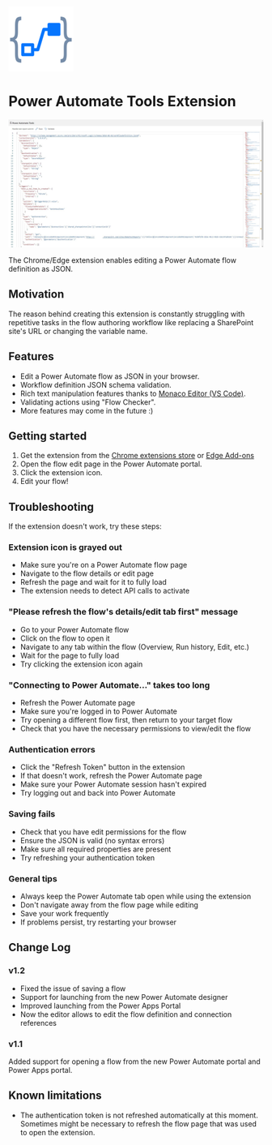 ![Extension Logo](public/icons/pa-tools-128.png)

# Power Automate Tools Extension

![Extension Screen Shot](static/pa-tools-extension.jpg)

The Chrome/Edge extension enables editing a Power Automate flow definition as JSON.

## Motivation

The reason behind creating this extension is constantly struggling with repetitive tasks in the flow authoring workflow like replacing a SharePoint site's URL or changing the variable name.

## Features

- Edit a Power Automate flow as JSON in your browser.
- Workflow definition JSON schema validation.
- Rich text manipulation features thanks to [Monaco Editor (VS Code)](https://microsoft.github.io/monaco-editor/).
- Validating actions using "Flow Checker".
- More features may come in the future :)

## Getting started

1. Get the extension from the [Chrome extensions store](https://chrome.google.com/webstore/detail/power-automate-tools/jccblbmcghkddifenlocnjfmeemjeacc) or [Edge Add-ons](https://microsoftedge.microsoft.com/addons/detail/power-automate-tools/ecdclfoojhebjoknjoooljcakfbfpjoj)
2. Open the flow edit page in the Power Automate portal.
3. Click the extension icon.
4. Edit your flow!

## Troubleshooting

If the extension doesn't work, try these steps:

### Extension icon is grayed out
- Make sure you're on a Power Automate flow page
- Navigate to the flow details or edit page
- Refresh the page and wait for it to fully load
- The extension needs to detect API calls to activate

### "Please refresh the flow's details/edit tab first" message
- Go to your Power Automate flow
- Click on the flow to open it
- Navigate to any tab within the flow (Overview, Run history, Edit, etc.)
- Wait for the page to fully load
- Try clicking the extension icon again

### "Connecting to Power Automate..." takes too long
- Refresh the Power Automate page
- Make sure you're logged in to Power Automate
- Try opening a different flow first, then return to your target flow
- Check that you have the necessary permissions to view/edit the flow

### Authentication errors
- Click the "Refresh Token" button in the extension
- If that doesn't work, refresh the Power Automate page
- Make sure your Power Automate session hasn't expired
- Try logging out and back into Power Automate

### Saving fails
- Check that you have edit permissions for the flow
- Ensure the JSON is valid (no syntax errors)
- Make sure all required properties are present
- Try refreshing your authentication token

### General tips
- Always keep the Power Automate tab open while using the extension
- Don't navigate away from the flow page while editing
- Save your work frequently
- If problems persist, try restarting your browser

## Change Log

### v1.2
- Fixed the issue of saving a flow
- Support for launching from the new Power Automate designer
- Improved launching from the Power Apps Portal
- Now the editor allows to edit the flow definition and connection references

### v1.1

Added support for opening a flow from the new Power Automate portal and Power Apps portal.

## Known limitations

- The authentication token is not refreshed automatically at this moment. Sometimes might be necessary to refresh the flow page that was used to open the extension.
